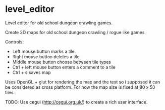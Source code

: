 level_editor
============

Level editor for old school dungeon crawling games.

Create 2D maps for old school dungeon crawling / rogue like games.

Controls:
- Left mouse button marks a tile.
- Right mouse button deletes a tile
- Middle mouse button choose between tile types
- Ctrl + left mouse button enters a comment to a tile
- Ctrl + s saves map

Uses OpenGL + glut for rendering the map and the text so i supposed it can be considered as cross platform. 
For now the map size is fixed at 80 x 50 tiles.

TODO:
Use cegui (http://cegui.org.uk/) to create a rich user interface.
